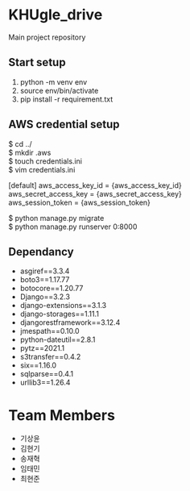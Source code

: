 # KHUgle_drive
Main project repository

## Start setup
1. python -m venv env
2. source env/bin/activate
3. pip install -r requirement.txt

## AWS credential setup
$ cd ../   
$ mkdir .aws   
$ touch credentials.ini   
$ vim credentials.ini   

[default]
aws_access_key_id = {aws_access_key_id}   
aws_secret_access_key = {aws_secret_access_key}   
aws_session_token = {aws_session_token}   

$ python manage.py migrate   
$ python manage.py runserver 0:8000   

## Dependancy
* asgiref==3.3.4   
* boto3==1.17.77   
* botocore==1.20.77   
* Django==3.2.3   
* django-extensions==3.1.3   
* django-storages==1.11.1   
* djangorestframework==3.12.4   
* jmespath==0.10.0   
* python-dateutil==2.8.1   
* pytz==2021.1   
* s3transfer==0.4.2   
* six==1.16.0   
* sqlparse==0.4.1   
* urllib3==1.26.4   

# Team Members
* 기상윤   
* 김현기   
* 송재혁   
* 임태민   
* 최현준   
